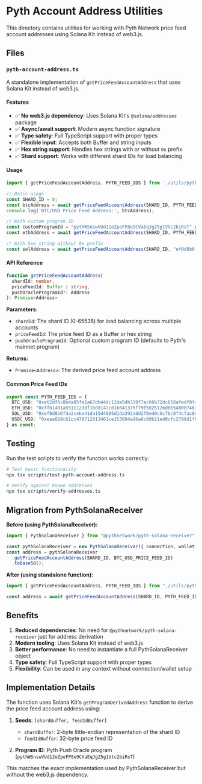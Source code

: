 # Pyth Account Address Utilities

This directory contains utilities for working with Pyth Network price feed account addresses using Solana Kit instead of web3.js.

## Files

### `pyth-account-address.ts`

A standalone implementation of `getPriceFeedAccountAddress` that uses Solana Kit instead of web3.js.

#### Features

- ✅ **No web3.js dependency**: Uses Solana Kit's `@solana/addresses` package
- ✅ **Async/await support**: Modern async function signature
- ✅ **Type safety**: Full TypeScript support with proper types
- ✅ **Flexible input**: Accepts both Buffer and string inputs
- ✅ **Hex string support**: Handles hex strings with or without `0x` prefix
- ✅ **Shard support**: Works with different shard IDs for load balancing

#### Usage

```typescript
import { getPriceFeedAccountAddress, PYTH_FEED_IDS } from './utils/pyth-account-address';

// Basic usage
const SHARD_ID = 0;
const btcAddress = await getPriceFeedAccountAddress(SHARD_ID, PYTH_FEED_IDS.BTC_USD);
console.log('BTC/USD Price Feed Address:', btcAddress);

// With custom program ID
const customProgramId = "pythWSnswVUd12oZpeFP8e9CVaEqJg25g1Vtc2biRsT" as Address;
const ethAddress = await getPriceFeedAccountAddress(SHARD_ID, PYTH_FEED_IDS.ETH_USD, customProgramId);

// With hex string without 0x prefix
const solAddress = await getPriceFeedAccountAddress(SHARD_ID, "ef0d8b6fda2ceba41da15d4095d1da392a0d2f8ed0c6c7bc0f4cfac8c280b56d");
```

#### API Reference

```typescript
function getPriceFeedAccountAddress(
  shardId: number,
  priceFeedId: Buffer | string,
  pushOracleProgramId?: Address
): Promise<Address>
```

**Parameters:**
- `shardId`: The shard ID (0-65535) for load balancing across multiple accounts
- `priceFeedId`: The price feed ID as a Buffer or hex string
- `pushOracleProgramId`: Optional custom program ID (defaults to Pyth's mainnet program)

**Returns:**
- `Promise<Address>`: The derived price feed account address

#### Common Price Feed IDs

```typescript
export const PYTH_FEED_IDS = {
  BTC_USD: "0xe62df6c8b4a85fe1a67db44dc12de5db330f7ac66b72dc658afedf0f4a415b43",
  ETH_USD: "0xff61491a931112ddf1bd8147cd1b641375f79f5825126d665480874634fd0ace",
  SOL_USD: "0xef0d8b6fda2ceba41da15d4095d1da392a0d2f8ed0c6c7bc0f4cfac8c280b56d",
  USDC_USD: "0xeaa020c61cc479712813461ce153894a96a6c00b21ed0cfc2798d1f9a9e9c94a",
} as const;
```

## Testing

Run the test scripts to verify the function works correctly:

```bash
# Test basic functionality
npx tsx scripts/test-pyth-account-address.ts

# Verify against known addresses
npx tsx scripts/verify-addresses.ts
```

## Migration from PythSolanaReceiver

**Before (using PythSolanaReceiver):**
```typescript
import { PythSolanaReceiver } from "@pythnetwork/pyth-solana-receiver";

const pythSolanaReceiver = new PythSolanaReceiver({ connection, wallet });
const address = pythSolanaReceiver
  .getPriceFeedAccountAddress(SHARD_ID, BTC_USD_PRICE_FEED_ID)
  .toBase58();
```

**After (using standalone function):**
```typescript
import { getPriceFeedAccountAddress, PYTH_FEED_IDS } from "./utils/pyth-account-address";

const address = await getPriceFeedAccountAddress(SHARD_ID, PYTH_FEED_IDS.BTC_USD);
```

## Benefits

1. **Reduced dependencies**: No need for `@pythnetwork/pyth-solana-receiver` just for address derivation
2. **Modern tooling**: Uses Solana Kit instead of web3.js
3. **Better performance**: No need to instantiate a full PythSolanaReceiver object
4. **Type safety**: Full TypeScript support with proper types
5. **Flexibility**: Can be used in any context without connection/wallet setup

## Implementation Details

The function uses Solana Kit's `getProgramDerivedAddress` function to derive the price feed account address using:

1. **Seeds**: `[shardBuffer, feedIdBuffer]`
   - `shardBuffer`: 2-byte little-endian representation of the shard ID
   - `feedIdBuffer`: 32-byte price feed ID

2. **Program ID**: Pyth Push Oracle program (`pythWSnswVUd12oZpeFP8e9CVaEqJg25g1Vtc2biRsT`)

This matches the exact implementation used by PythSolanaReceiver but without the web3.js dependency.
